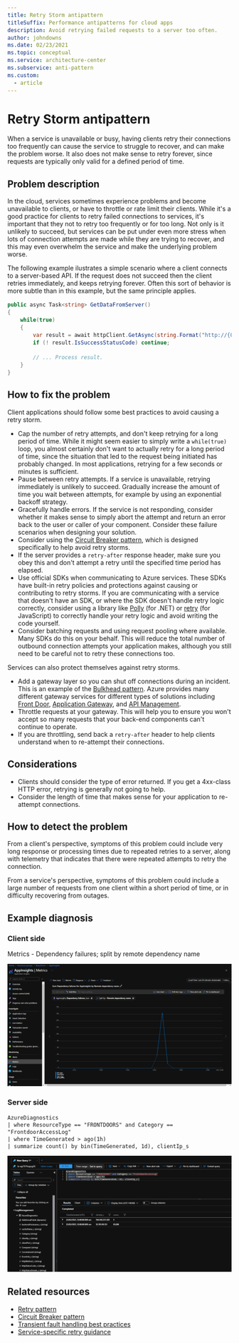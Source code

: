 ```yaml
---
title: Retry Storm antipattern
titleSuffix: Performance antipatterns for cloud apps
description: Avoid retrying failed requests to a server too often.
author: johndowns
ms.date: 02/23/2021
ms.topic: conceptual
ms.service: architecture-center
ms.subservice: anti-pattern
ms.custom:
  - article
---
```


# Retry Storm antipattern

When a service is unavailable or busy, having clients retry their connections too frequently can cause the service to struggle to recover, and can make the problem worse. It also does not make sense to retry forever, since requests are typically only valid for a defined period of time.

## Problem description

In the cloud, services sometimes experience problems and become unavailable to clients, or have to throttle or rate limit their clients. While it's a good practice for clients to retry failed connections to services, it's important that they not to retry too frequently or for too long. Not only is it unlikely to succeed, but services can be put under even more stress when lots of connection attempts are made while they are trying to recover, and this may even overwhelm the service and make the underlying problem worse.

The following example ilustrates a simple scenario where a client connects to a server-based API. If the request does not succeed then the client retries immediately, and keeps retrying forever. Often this sort of behavior is more subtle than in this example, but the same principle applies.

```csharp
public async Task<string> GetDataFromServer()
{
    while(true)
    {
        var result = await httpClient.GetAsync(string.Format("http://{0}:8080/api/...", hostName));
        if (! result.IsSuccessStatusCode) continue;

        // ... Process result.
    }
}
```

## How to fix the problem

Client applications should follow some best practices to avoid causing a retry storm.

- Cap the number of retry attempts, and don't keep retrying for a long period of time. While it might seem easier to simply write a `while(true)` loop, you almost certainly don't want to actually retry for a long period of time, since the situation that led to the request being initiated has probably changed. In most applications, retrying for a few seconds or minutes is sufficient.
- Pause between retry attempts. If a service is unavailable, retrying immediately is unlikely to succeed. Gradually increase the amount of time you wait between attempts, for example by using an exponential backoff strategy.
- Gracefully handle errors. If the service is not responding, consider whether it makes sense to simply abort the attempt and return an error back to the user or caller of your component. Consider these failure scenarios when designing your solution.
- Consider using the [Circuit Breaker pattern](https://docs.microsoft.com/azure/architecture/patterns/circuit-breaker), which is designed specifically to help avoid retry storms.
- If the server provides a `retry-after` response header, make sure you obey this and don't attempt a retry until the specified time period has elapsed.
- Use official SDKs when communicating to Azure services. These SDKs have built-in retry policies and protections against causing or contributing to retry storms. If you are communicating with a service that doesn't have an SDK, or where the SDK doesn't handle retry logic correctly, consider using a library like [Polly](https://github.com/App-vNext/Polly) (for .NET) or [retry](https://www.npmjs.com/package/retry) (for JavaScript) to correctly handle your retry logic and avoid writing the code yourself.
- Consider batching requests and using request pooling where available. Many SDKs do this on your behalf. This will reduce the total number of outbound connection attempts your application makes, although you still need to be careful not to retry these connections too.

Services can also protect themselves against retry storms.

- Add a gateway layer so you can shut off connections during an incident. This is an example of the [Bulkhead pattern](../../patterns/bulkhead.md). Azure provides many different gateway services for different types of solutions including [Front Door](https://azure.microsoft.com/services/frontdoor/), [Application Gateway](https://azure.microsoft.com/services/application-gateway/), and [API Management](https://azure.microsoft.com/services/api-management/).
- Throttle requests at your gateway. This will help you to ensure you won't accept so many requests that your back-end components can't continue to operate.
- If you are throttling, send back a `retry-after` header to help clients understand when to re-attempt their connections.

## Considerations

- Clients should consider the type of error returned. If you get a 4xx-class HTTP error, retrying is generally not going to help.
- Consider the length of time that makes sense for your application to re-attempt connections.

## How to detect the problem

From a client's perspective, symptoms of this problem could include very long response or processing times due to repeated retries to a server, along with telemetry that indicates that there were repeated attempts to retry the connection.

From a service's perspective, symptoms of this problem could include a large number of requests from one client within a short period of time, or in difficulty recovering from outages.

## Example diagnosis

### Client side

Metrics - Dependency failures; split by remote dependency name

![Screenshot of Applicatoin Insights showing 21k dependency failures to a single dependency within a 30-minute period](_images/ClientApplicationInsights.png)

### Server side

```kusto
AzureDiagnostics
| where ResourceType == "FRONTDOORS" and Category == "FrontdoorAccessLog"
| where TimeGenerated > ago(1h)
| summarize count() by bin(TimeGenerated, 1d), clientIp_s
```

![Screenshot of Log Analytics showing 81,608 inbound connections to Front Door from a single IP address within a one-hour period](_images/ServerLogAnalytics.png)

## Related resources

 * [Retry pattern](https://docs.microsoft.com/azure/architecture/patterns/retry)
 * [Circuit Breaker pattern](https://docs.microsoft.com/azure/architecture/patterns/circuit-breaker)
 * [Transient fault handling best practices](https://docs.microsoft.com/azure/architecture/best-practices/transient-faults)
 * [Service-specific retry guidance](https://docs.microsoft.com/azure/architecture/best-practices/retry-service-specific)
